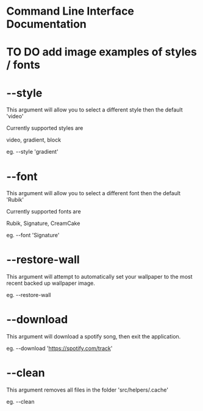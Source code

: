 # Command Line Interface Documentation

# TO DO add image examples of styles / fonts 

# --style 

This argument will allow you to select a different style then the default 'video'

Currently supported styles are

video, gradient, block

eg. --style 'gradient'


# --font

This argument will allow you to select a different font then the default 'Rubik'

Currently supported fonts are 

Rubik, Signature, CreamCake

eg. --font 'Signature'

# --restore-wall

This argument will attempt to automatically set your wallpaper to the most recent backed up wallpaper image.

eg. --restore-wall


# --download 

This argument will download a spotify song, then exit the application.

eg. --download 'https://spotify.com/track'


# --clean

This argument removes all files in the folder 'src/helpers/.cache'

eg. --clean

